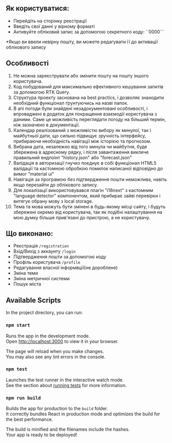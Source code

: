 ##  Як користуватися:
- Перейдіть на сторінку реєстрації
- Введіть свої данні у вірному форматі
- Активуйте обліковий запис за допомогою секретного коду: ``0000```
    
 *Якщо ви ввели невірну пошту, ви можете редагувати її до активації облікового запису

## Особливості
1. Не можна зареєструвати або змінити пошту на пошту іншого користувача.
2. Код побудований для максимально ефективного кешування запитів за допомогою RTK Query.
3. Структура проекту заснована на best practics, і дозволяє знаходити необхідний функціонал ґрунтуючись на назві папок.
4. В апі погоди були знайдені незадокументовані особливості, і впроваджені в додаток для покращення взаємодії користувача з даними. Саме це можливість переглядати погоду на більший термін, ніж зазначено в документації.
5. Календар реалізований з можливістю вибору як минулої, так і майбутньої дати, що сильно підвищує зручність інтерфейсу, прибираючи необхідність навігації між історією та прогнозом.
6. Вибрана дата, незалежно від того минула чи майбутня, буде збережена в адресному рядку, і після завантаження викличе правильний ендпоінт "history.json" або "forecast.json"
7. Валідація в авторизації гнучко поєднує в собі функціонал HTML5 валідації та кастомною обробкою помилок написаної відповідно до вимог "material ui"
8. Навігація за програмою без підтвердження пошти неможлива, навіть якщо перезайти до облікового запису.
9. Для локалізації використовувався плагін "i18next" з кастомним "language detector" компонентом, який прибирає зайві перевірки і витягує oбрану мову з local storage.
10. Тема та мова можуть бути змінені в будь-якому місці сайту, і будуть збережені окремо від користувача, так як подібні налаштування на мою думку більше прив'язані до пристрою, а не користувачу.

## Що виконано:
- Реєстрація
```/registration```
- Вхід/Вихід з аккаунту 
```/login```
- Підтвердження пошти за допомогою коду
- Профіль користувача
```/profile```
- Редагування власної інформвції(не дороблене)
- Зміна теми
- Зміна метричної системи
- Пошук міста





## Available Scripts

In the project directory, you can run:

### `npm start`

Runs the app in the development mode.\
Open [http://localhost:3000](http://localhost:3000) to view it in your browser.

The page will reload when you make changes.\
You may also see any lint errors in the console.

### `npm test`

Launches the test runner in the interactive watch mode.\
See the section about [running tests](https://facebook.github.io/create-react-app/docs/running-tests) for more information.

### `npm run build`

Builds the app for production to the `build` folder.\
It correctly bundles React in production mode and optimizes the build for the best performance.

The build is minified and the filenames include the hashes.\
Your app is ready to be deployed!
